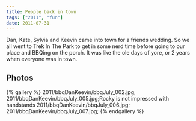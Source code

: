 ```yaml
---
title: People back in town
tags: ["2011", "fun"]
date: 2011-07-31
---
```

Dan, Kate, Sylvia and Keevin came into town for a friends wedding.  So we all went to Trek In The Park to get in some nerd time before going to our place and BBQing on the porch.  It was like the ole days of yore, or 2 years when everyone was in town.

## Photos 
{% gallery %} 
2011/bbqDanKeevin/bbqJuly_002.jpg;
2011/bbqDanKeevin/bbqJuly_005.jpg;Rocky is not impressed with handstands
2011/bbqDanKeevin/bbqJuly_006.jpg;
2011/bbqDanKeevin/bbqJuly_007.jpg;
{% endgallery %}
